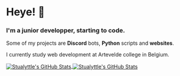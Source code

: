 # Heye! 👋
### I'm a junior developper, starting to code.
Some of my projects are **Discord** bots, **Python** scripts and **websites**.

I currently study web development at Artevelde college in Belgium.

<a href="https://www.stualyttle.com">
  <img align="center" src="https://github-readme-stats.vercel.app/api/top-langs/?username=Stualyttle&title_color=ffffff&text_color=c9cacc&icon_color=2bbc8a&bg_color=1d1f21&langs_count=3" alt="Stualyttle's GitHub Stats"  />
</a>
<a href="https://www.stualyttle.com">
  <img align="center" src="https://github-readme-stats.vercel.app/api?username=Stualyttle&show_icons=true&line_height=27&count_private=true&title_color=ffffff&text_color=c9cacc&icon_color=2bbc8a&bg_color=1d1f21" alt="Stualyttle's GitHub Stats" />
</a>

